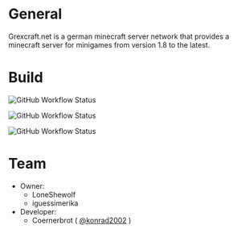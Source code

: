 # General

Grexcraft.net is a german minecraft server network that provides a minecraft server for minigames from version 1.8 to the latest.

# Build

![GitHub Workflow Status](https://img.shields.io/github/actions/workflow/status/grexcraft/CloudSystemService/main.yml?label=CloudSystemService&logo=github&style=flat-square)

![GitHub Workflow Status](https://img.shields.io/github/actions/workflow/status/grexcraft/CloudSystemBungee/maven-publish.yml?label=CloudSystemBungee&logo=github&style=flat-square)

![GitHub Workflow Status](https://img.shields.io/github/actions/workflow/status/grexcraft/CloudSystemPlugin/maven-publish.yml?label=CloudSystemPlugin&logo=github&style=flat-square)


# Team

 - Owner:
   - LoneShewolf
   - iguessimerika
 - Developer:
   - Coernerbrot ( [@konrad2002](https://weiss-konrad.de) )
